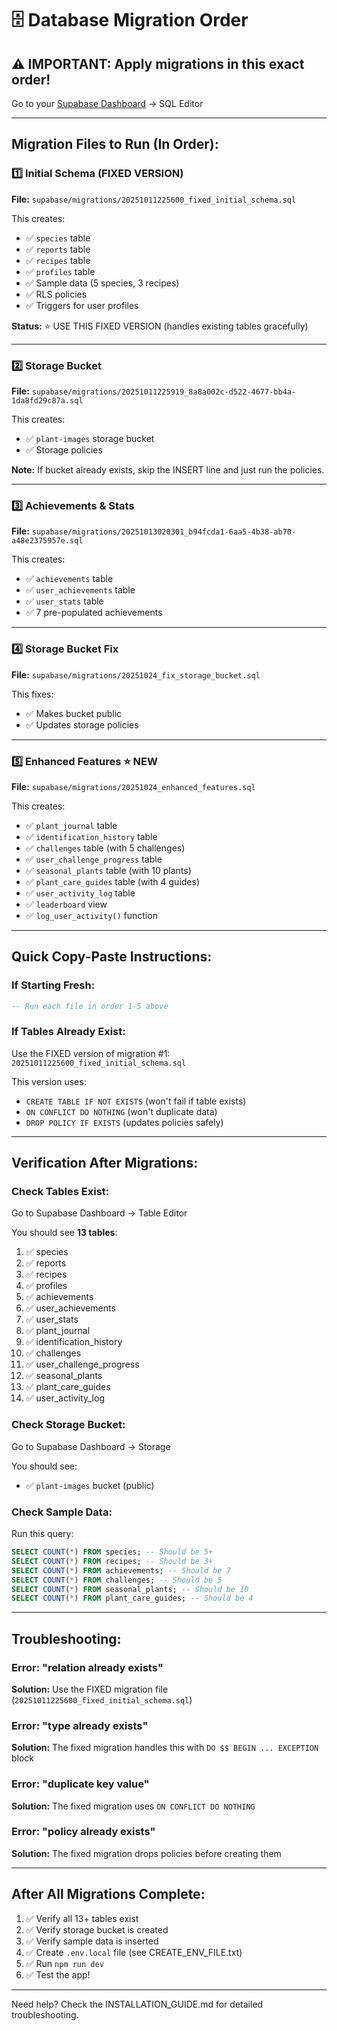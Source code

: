 # 🗄️ Database Migration Order

## ⚠️ IMPORTANT: Apply migrations in this exact order!

Go to your [Supabase Dashboard](https://app.supabase.com/project/otujqzorryqtszcqboih) → SQL Editor

---

## Migration Files to Run (In Order):

### 1️⃣ **Initial Schema** (FIXED VERSION)
**File:** `supabase/migrations/20251011225600_fixed_initial_schema.sql`

This creates:
- ✅ `species` table
- ✅ `reports` table  
- ✅ `recipes` table
- ✅ `profiles` table
- ✅ Sample data (5 species, 3 recipes)
- ✅ RLS policies
- ✅ Triggers for user profiles

**Status:** ⭐ USE THIS FIXED VERSION (handles existing tables gracefully)

---

### 2️⃣ **Storage Bucket**
**File:** `supabase/migrations/20251011225919_8a8a002c-d522-4677-bb4a-1da8fd29c87a.sql`

This creates:
- ✅ `plant-images` storage bucket
- ✅ Storage policies

**Note:** If bucket already exists, skip the INSERT line and just run the policies.

---

### 3️⃣ **Achievements & Stats**
**File:** `supabase/migrations/20251013020301_b94fcda1-6aa5-4b38-ab70-a48e2375957e.sql`

This creates:
- ✅ `achievements` table
- ✅ `user_achievements` table
- ✅ `user_stats` table
- ✅ 7 pre-populated achievements

---

### 4️⃣ **Storage Bucket Fix**
**File:** `supabase/migrations/20251024_fix_storage_bucket.sql`

This fixes:
- ✅ Makes bucket public
- ✅ Updates storage policies

---

### 5️⃣ **Enhanced Features** ⭐ NEW
**File:** `supabase/migrations/20251024_enhanced_features.sql`

This creates:
- ✅ `plant_journal` table
- ✅ `identification_history` table
- ✅ `challenges` table (with 5 challenges)
- ✅ `user_challenge_progress` table
- ✅ `seasonal_plants` table (with 10 plants)
- ✅ `plant_care_guides` table (with 4 guides)
- ✅ `user_activity_log` table
- ✅ `leaderboard` view
- ✅ `log_user_activity()` function

---

## Quick Copy-Paste Instructions:

### If Starting Fresh:
```sql
-- Run each file in order 1-5 above
```

### If Tables Already Exist:
Use the FIXED version of migration #1: `20251011225600_fixed_initial_schema.sql`

This version uses:
- `CREATE TABLE IF NOT EXISTS` (won't fail if table exists)
- `ON CONFLICT DO NOTHING` (won't duplicate data)
- `DROP POLICY IF EXISTS` (updates policies safely)

---

## Verification After Migrations:

### Check Tables Exist:
Go to Supabase Dashboard → Table Editor

You should see **13 tables**:
1. ✅ species
2. ✅ reports
3. ✅ recipes
4. ✅ profiles
5. ✅ achievements
6. ✅ user_achievements
7. ✅ user_stats
8. ✅ plant_journal
9. ✅ identification_history
10. ✅ challenges
11. ✅ user_challenge_progress
12. ✅ seasonal_plants
13. ✅ plant_care_guides
14. ✅ user_activity_log

### Check Storage Bucket:
Go to Supabase Dashboard → Storage

You should see:
- ✅ `plant-images` bucket (public)

### Check Sample Data:
Run this query:
```sql
SELECT COUNT(*) FROM species; -- Should be 5+
SELECT COUNT(*) FROM recipes; -- Should be 3+
SELECT COUNT(*) FROM achievements; -- Should be 7
SELECT COUNT(*) FROM challenges; -- Should be 5
SELECT COUNT(*) FROM seasonal_plants; -- Should be 10
SELECT COUNT(*) FROM plant_care_guides; -- Should be 4
```

---

## Troubleshooting:

### Error: "relation already exists"
**Solution:** Use the FIXED migration file (`20251011225600_fixed_initial_schema.sql`)

### Error: "type already exists"
**Solution:** The fixed migration handles this with `DO $$ BEGIN ... EXCEPTION` block

### Error: "duplicate key value"
**Solution:** The fixed migration uses `ON CONFLICT DO NOTHING`

### Error: "policy already exists"
**Solution:** The fixed migration drops policies before creating them

---

## After All Migrations Complete:

1. ✅ Verify all 13+ tables exist
2. ✅ Verify storage bucket is created
3. ✅ Verify sample data is inserted
4. ✅ Create `.env.local` file (see CREATE_ENV_FILE.txt)
5. ✅ Run `npm run dev`
6. ✅ Test the app!

---

Need help? Check the INSTALLATION_GUIDE.md for detailed troubleshooting.

